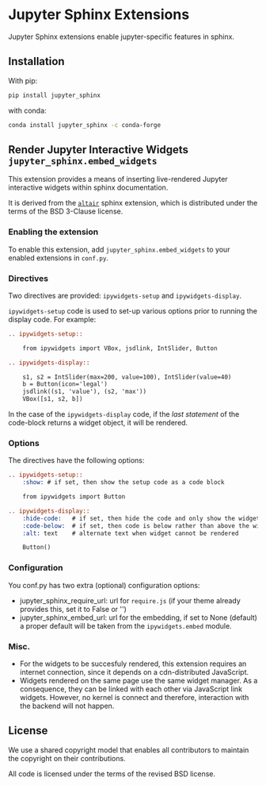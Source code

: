 # Jupyter Sphinx Extensions

Jupyter Sphinx extensions enable jupyter-specific features in sphinx.

## Installation

With pip:

```bash
pip install jupyter_sphinx
```

with conda:

```bash
conda install jupyter_sphinx -c conda-forge
```

## Render Jupyter Interactive Widgets `jupyter_sphinx.embed_widgets`

This extension provides a means of inserting live-rendered Jupyter
interactive widgets within sphinx documentation.

It is derived from the [`altair`](https://github.com/altair-viz/altair) sphinx
extension, which is distributed under the terms of the BSD 3-Clause license.

### Enabling the extension

To enable this extension, add `jupyter_sphinx.embed_widgets` to your enabled
extensions in `conf.py`.

### Directives

Two directives are provided: `ipywidgets-setup` and `ipywidgets-display`.

`ipywidgets-setup` code is used to set-up various options
prior to running the display code. For example:

```rst
.. ipywidgets-setup::

	from ipywidgets import VBox, jsdlink, IntSlider, Button

.. ipywidgets-display::

    s1, s2 = IntSlider(max=200, value=100), IntSlider(value=40)
    b = Button(icon='legal')
    jsdlink((s1, 'value'), (s2, 'max'))
    VBox([s1, s2, b])
```

In the case of the `ipywidgets-display` code, if the *last statement* of the
code-block returns a widget object, it will be rendered.

### Options

The directives have the following options:

```rst
.. ipywidgets-setup::
    :show: # if set, then show the setup code as a code block

    from ipywidgets import Button

.. ipywidgets-display::
    :hide-code:   # if set, then hide the code and only show the widget
    :code-below:  # if set, then code is below rather than above the widget
    :alt: text    # alternate text when widget cannot be rendered

    Button()
```

### Configuration

You conf.py has two extra (optional) configuration options:

 * jupyter_sphinx_require_url: url for `require.js` (if your theme already provides this, set it to False or '')
 * jupyter_sphinx_embed_url: url for the embedding, if set to None (default) a proper default will be taken from the `ipywidgets.embed` module. 

### Misc.

- For the widgets to be succesfuly rendered, this extension requires an
  internet connection, since it depends on a cdn-distributed JavaScript.
- Widgets rendered on the same page use the same widget manager. As a
  consequence, they can be linked with each other via JavaScript link widgets.
  However, no kernel is connect and therefore, interaction with the backend
  will not happen.

## License
We use a shared copyright model that enables all contributors to maintain the
copyright on their contributions.

All code is licensed under the terms of the revised BSD license.
